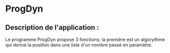 # ProgDyn
## Description de l'application : 
Le programme ProgDyn propose 3 fonctions; la première est un algorythme qui donne la position dans une liste d'un nombre passé en paramètre. 